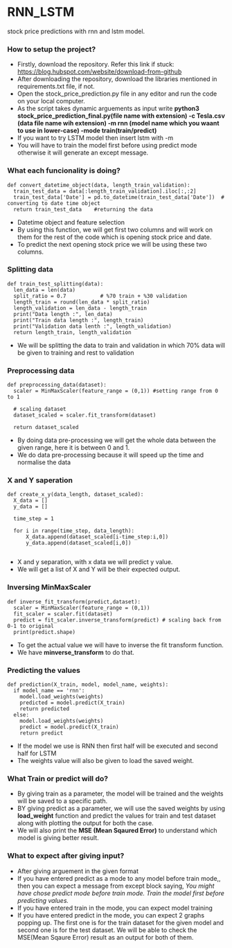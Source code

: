 # RNN_LSTM
stock price predictions with rnn and lstm model.

### How to setup the project?
* Firstly, download the repository. Refer this link if stuck: https://blog.hubspot.com/website/download-from-github
* After downloading the repository, download the libraries mentioned in requirements.txt file, if not.
* Open the stock_price_prediction.py file in any editor and run the code on your local computer. 
* As the script takes dynamic arguements as input write **python3 stock_price_prediction_final.py(file name with extension) -c Tesla.csv (data file name wih extension) -m rnn (model name which you waant to use in lower-case) -mode train(train/predict)**
* If you want to try LSTM model then insert lstm with -m
* You will have to train the model first before using predict mode otherwise it will generate an except message. 

### What each funcionality is doing?

```
def convert_datetime_object(data, length_train_validation):
  train_test_data = data[:length_train_validation].iloc[:,:2] 
  train_test_data['Date'] = pd.to_datetime(train_test_data['Date'])  # converting to date time object
  return train_test_data    #returning the data
```
* Datetime object and feature selection
* By using this function, we will get first two columns and will work on them for the rest of the code which is opening stock price and date. 
* To predict the next opening stock price we will be using these two columns. 

### Splitting data
```
def train_test_splitting(data):
  len_data = len(data)
  split_ratio = 0.7           # %70 train + %30 validation
  length_train = round(len_data * split_ratio)  
  length_validation = len_data - length_train
  print("Data length :", len_data)
  print("Train data length :", length_train)
  print("Validation data lenth :", length_validation)
  return length_train, length_validation

```
* We will be splitting the data to train and validation in which 70% data will be given to training and rest to validation

### Preprocessing data
```
def preprocessing_data(dataset):
  scaler = MinMaxScaler(feature_range = (0,1)) #setting range from 0 to 1 

  # scaling dataset
  dataset_scaled = scaler.fit_transform(dataset)

  return dataset_scaled
```
* By doing data pre-processing we will get the whole data between the given range, here it is between 0 and 1. 
* We do data pre-processing because it will speed up the time and normalise the data

### X and Y saperation
```
def create_x_y(data_length, dataset_scaled):
  X_data = []
  y_data = []

  time_step = 1

  for i in range(time_step, data_length):
      X_data.append(dataset_scaled[i-time_step:i,0])
      y_data.append(dataset_scaled[i,0])
    
```
* X and y separation, with x data we will predict y value. 
* We will get a list of X and Y will be their expected output. 

### Inversing MinMaxScaler
```
def inverse_fit_transform(predict,dataset):
  scaler = MinMaxScaler(feature_range = (0,1))
  fit_scaler = scaler.fit(dataset)
  predict = fit_scaler.inverse_transform(predict) # scaling back from 0-1 to original
  print(predict.shape)
```
* To get the actual value we will have to inverse the fit transform function. 
* We have **minverse_transform** to do that.

### Predicting the values
```
def prediction(X_train, model, model_name, weights):
  if model_name == 'rnn':
    model.load_weights(weights)
    predicted = model.predict(X_train)
    return predicted
  else:
    model.load_weights(weights)
    predict = model.predict(X_train)
    return predict
```
* If the model we use is RNN then first half will be executed and second half for LSTM 
* The weights value will also be given to load the saved weight. 

### What Train or predict will do? 
* By giving train as a parameter, the model will be trained and the weights will be saved to a specific path.
* BY giving predict as a parameter, we will use the saved weights by using **load_weight** function and predict the values for train and test dataset along with plotting the output for both the case. 
* We will also print the **MSE (Mean Sqaured Error)** to understand which model is giving better result. 

### What to expect after giving input?
* After giving arguement in the given format 
* If you have entered predict as a mode to any model before train mode,, then you can expect a message from except block saying, *You might have chose predict mode before train mode. Train the model first before predicting values.*
* If you have entered train in the mode, you can expect model training 
* If you have entered predict in the mode, you can expect 2 graphs popping up. The first one is for the train dataset for the given model and second one is for the test dataset. We will be able to check the MSE(Mean Sqaure Error) result as an output for both of them. 
